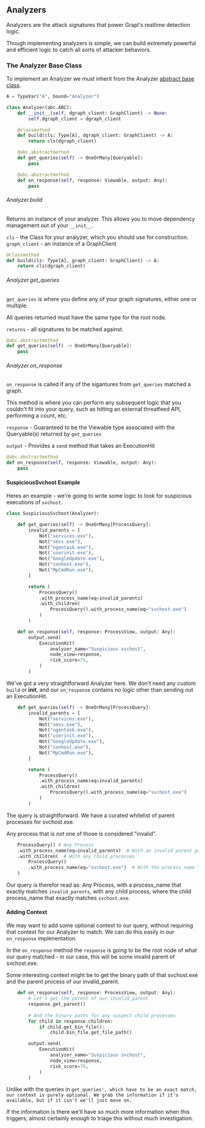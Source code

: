 ## Analyzers

Analyzers are the attack signatures that power Grapl's realtime detection logic.

Though implementing analyzers is simple, we can build extremely powerful and efficient
logic to catch all sorts of attacker behaviors.

### The Analyzer Base Class

To implement an Analyzer we must inherit from the Analyzer [abstract base class](https://docs.python.org/3/library/abc.html).

```python
A = TypeVar("A", bound="Analyzer")

class Analyzer(abc.ABC):
    def __init__(self, dgraph_client: GraphClient) -> None:
        self.dgraph_client = dgraph_client

    @classmethod
    def build(cls: Type[A], dgraph_client: GraphClient) -> A:
        return cls(dgraph_client)

    @abc.abstractmethod
    def get_queries(self) -> OneOrMany[Queryable]:
        pass

    @abc.abstractmethod
    def on_response(self, response: Viewable, output: Any):
        pass
```


###### Analyzer.build

Returns an instance of your analyzer. This allows you to move dependency management
out of your `__init__`.

`cls` - the Class for your analyzer, which you should use for construction.
`graph_client` - an instance of a GraphClient 

```python
@classmethod
def build(cls: Type[A], graph_client: GraphClient) -> A:
    return cls(dgraph_client)
```


###### Analyzer.get_queries
`get_queries` is where you define any of your graph signatures, either one or multiple.

All queries returned must have the same type for the root node.

`returns` - all signatures to be matched against.

```python
@abc.abstractmethod
def get_queries(self) -> OneOrMany[Queryable]:
    pass
```


###### Analyzer.on_response 
`on_response` is called if any of the sigantures from `get_queries` matched a graph.

This method is where you can perform any subsequent logic that you couldn't fit into your
query, such as hitting an external threatfeed API, performing a count, etc.

`response` - Guaranteed to be the Viewable type associated with the Queryable(s) returned
by `get_queries`

`output` - Provides a `send` method that takes an ExecutionHit
```python
@abc.abstractmethod
def on_response(self, response: Viewable, output: Any):
    pass
```


#### SuspiciousSvchost Example

Heres an example - we're going to write some logic to look for suspicious executions
of `svchost`.

```python
class SuspiciousSvchost(Analyzer):

    def get_queries(self) -> OneOrMany[ProcessQuery]:
        invalid_parents = [
            Not("services.exe"),
            Not("smss.exe"),
            Not("ngentask.exe"),
            Not("userinit.exe"),
            Not("GoogleUpdate.exe"),
            Not("conhost.exe"),
            Not("MpCmdRun.exe"),
        ]

        return (
            ProcessQuery()
            .with_process_name(eq=invalid_parents)
            .with_children(
                ProcessQuery().with_process_name(eq="svchost.exe")
            )
        )

    def on_response(self, response: ProcessView, output: Any):
        output.send(
            ExecutionHit(
                analyzer_name="Suspicious svchost",
                node_view=response,
                risk_score=75,
            )
        )
```

We've got a very straightforward Analyzer here. We don't need any custom `build` or __init__,
and our `on_response` contains no logic other than sending out an ExecutionHit.

```python
    def get_queries(self) -> OneOrMany[ProcessQuery]:
        invalid_parents = [
            Not("services.exe"),
            Not("smss.exe"),
            Not("ngentask.exe"),
            Not("userinit.exe"),
            Not("GoogleUpdate.exe"),
            Not("conhost.exe"),
            Not("MpCmdRun.exe"),
        ]

        return (
            ProcessQuery()
            .with_process_name(eq=invalid_parents)
            .with_children(
                ProcessQuery().with_process_name(eq="svchost.exe")
            )
        )
```

The query is straightforward. We have a curated whitelist of parent processes for svchost.exe.

Any process that is *not* one of those is considered "invalid".

```python
    ProcessQuery() # Any Process
    .with_process_name(eq=invalid_parents)  # With an invalid parent process name
    .with_children(  # With any child processes
        ProcessQuery()
        .with_process_name(eq="svchost.exe")  # With the process name "svchost.exe".
    )
```

Our query is therefor read as:
Any Process, with a process_name that exactly matches `invalid_parents`, with any child process,
where the child process_name that exactly matches `svchost.exe`.


#### Adding Context
We may want to add some optional context to our query, without requiring that context
for our Analyzer to match. We can do this easily in our `on_response` implenentation.

In the `on_response` method the `response` is going to be the root node of what our query
matched - in our case, this will be some invalid parent of svchost.exe.

Some interesting context might be to get the binary path of that svchost.exe and
the parent process of our invalid_parent.

```python
    def on_response(self, response: ProcessView, output: Any):
        # Let's get the parent of our invalid_parent
        response.get_parent()
        
        # And the binary paths for any suspect child processes
        for child in response.children:
            if child.get_bin_file():
                child.bin_file.get_file_path()

        output.send(
            ExecutionHit(
                analyzer_name="Suspicious svchost",
                node_view=response,
                risk_score=75,
            )
        )
```

Unlike with the queries in `get_queries', which have to be an exact match, our context
is purely optional. We grab the information if it's available, but if it isn't we'll
just move on.`

If the information is there we'll have so much more information when this triggers, 
almost certainly enough to triage this without much investigation.